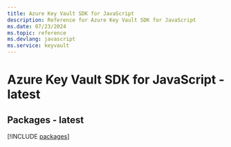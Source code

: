 ```yaml
---
title: Azure Key Vault SDK for JavaScript
description: Reference for Azure Key Vault SDK for JavaScript
ms.date: 07/23/2024
ms.topic: reference
ms.devlang: javascript
ms.service: keyvault
---
```

# Azure Key Vault SDK for JavaScript - latest
## Packages - latest
[!INCLUDE [packages](key-vault-index.md)]